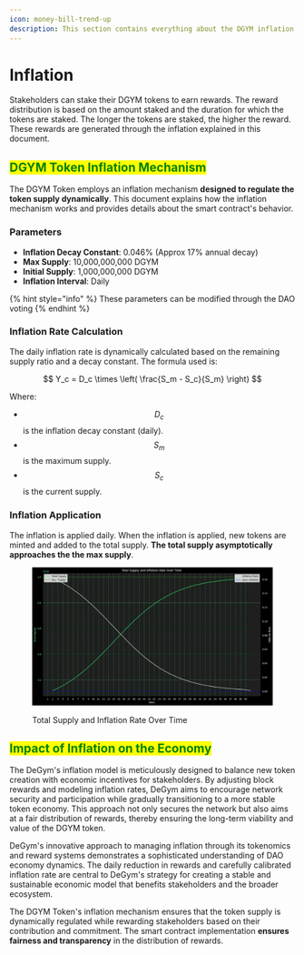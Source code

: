 ```yaml
---
icon: money-bill-trend-up
description: This section contains everything about the DGYM inflation
---
```


# Inflation

Stakeholders can stake their DGYM tokens to earn rewards. The reward distribution is based on the amount staked and the duration for which the tokens are staked. The longer the tokens are staked, the higher the reward. These rewards are generated through the inflation explained in this document.

## <mark style="color:green;">DGYM Token Inflation Mechanism</mark>

The DGYM Token employs an inflation mechanism **designed to regulate the token supply dynamically**. This document explains how the inflation mechanism works and provides details about the smart contract's behavior.

### Parameters

* **Inflation Decay Constant**: 0.046% (Approx 17% annual decay)
* **Max Supply**: 10,000,000,000 DGYM
* **Initial Supply**: 1,000,000,000 DGYM
* **Inflation Interval**: Daily



{% hint style="info" %}
These parameters can be modified through the DAO voting&#x20;
{% endhint %}

### Inflation Rate Calculation

The daily inflation rate is dynamically calculated based on the remaining supply ratio and a decay constant. The formula used is:

$$
Y_c = D_c \times \left( \frac{S_m - S_c}{S_m} \right)
$$





Where:

* $$D_c$$ is the inflation decay constant (daily).
* $$S_m$$ is the maximum supply.
* $$S_c$$ is the current supply.

### Inflation Application

The inflation is applied daily. When the inflation is applied, new tokens are minted and added to the total supply. **The total supply asymptotically approaches the the max supply**.



<figure><img src="../../.gitbook/assets/temp (1).jpg" alt=""><figcaption><p>Total Supply and Inflation Rate Over Time</p></figcaption></figure>

## <mark style="color:green;">**Impact of Inflation on the Economy**</mark> <a href="#impact-of-inflation-on-the-economy" id="impact-of-inflation-on-the-economy"></a>

The DeGym's inflation model is meticulously designed to balance new token creation with economic incentives for stakeholders. By adjusting block rewards and modeling inflation rates, DeGym aims to encourage network security and participation while gradually transitioning to a more stable token economy. This approach not only secures the network but also aims at a fair distribution of rewards, thereby ensuring the long-term viability and value of the DGYM token.

DeGym's innovative approach to managing inflation through its tokenomics and reward systems demonstrates a sophisticated understanding of DAO economy dynamics. The daily reduction in rewards and carefully calibrated inflation rate are central to DeGym's strategy for creating a stable and sustainable economic model that benefits stakeholders and the broader ecosystem.&#x20;

The DGYM Token's inflation mechanism ensures that the token supply is dynamically regulated while rewarding stakeholders based on their contribution and commitment. The smart contract implementation **ensures fairness and transparency** in the distribution of rewards.
